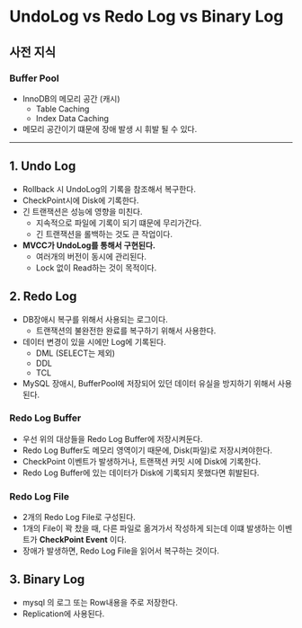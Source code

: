 # UndoLog vs Redo Log vs Binary Log

## 사전 지식
### Buffer Pool
- InnoDB의 메모리 공간 (캐시)
    - Table Caching
    - Index Data Caching
- 메모리 공간이기 떄문에 장애 발생 시 휘발 될 수 있다.

***

## 1. Undo Log
- Rollback 시 UndoLog의 기록을 참조해서 복구한다.
- CheckPoint시에 Disk에 기록한다.
- 긴 트랜잭션은 성능에 영향을 미친다.
  - 지속적으로 파일에 기록이 되기 떄문에 무리가간다.
  - 긴 트랜잭션을 롤백하는 것도 큰 작업이다.
- **MVCC가 UndoLog를 통해서 구현된다.**
  - 여러개의 버전이 동시에 관리된다.
  - Lock 없이 Read하는 것이 목적이다.


## 2. Redo Log
- DB장애시 복구를 위해서 사용되는 로그이다.
  - 트랜잭션의 불완전한 완료를 복구하기 위해서 사용한다.
- 데이터 변경이 있을 시에만 Log에 기록된다.
  - DML (SELECT는 제외)
  - DDL
  - TCL
- MySQL 장애시, BufferPool에 저장되어 있던 데이터 유실을 방지하기 위해서 사용된다.

### Redo Log Buffer
- 우선 위의 대상들을 Redo Log Buffer에 저장시켜둔다.
- Redo Log Buffer도 메모리 영역이기 때문에, Disk(파일)로 저장시켜야한다.
- CheckPoint 이벤트가 발생하거나, 트랜잭션 커밋 시에 Disk에 기록한다.
- Redo Log Buffer에 있는 데이터가 Disk에 기록되지 못했다면 휘발된다.

### Redo Log File
- 2개의 Redo Log File로 구성된다.
- 1개의 File이 꽉 찼을 때, 다른 파일로 옮겨가서 작성하게 되는데 이떄 발생하는 이벤트가 **CheckPoint Event** 이다.
- 장애가 발생하면, Redo Log File을 읽어서 복구하는 것이다.

## 3. Binary Log
- mysql 의 로그 또는 Row내용을 주로 저장한다.
- Replication에 사용된다.